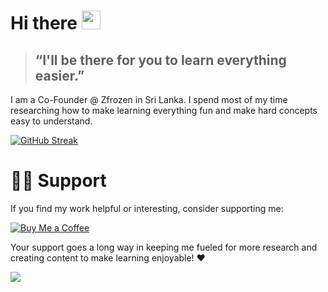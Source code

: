 # Hi there <img src="https://raw.githubusercontent.com/aemmadi/aemmadi/master/wave.gif" width="30px" height="30px">

> ## “I'll be there for you to learn everything easier.”

I am a Co-Founder @ Zfrozen in Sri Lanka. I spend most of my time researching how to make learning everything fun and make hard concepts easy to understand.

[![GitHub Streak](https://streak-stats.demolab.com?user=dakshithadissanayaka&theme=highcontrast&card_width=467&token=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)](https://git.io/streak-stats)
<!-- 
[![Dakshitha's GitHub stats](https://github-readme-stats.vercel.app/api?username=dakshithadissanayaka&icons=true&theme=chartreuse-dark&show=reviews,discussions_started,discussions_answered,prs_merged,prs_merged_percentage&number_format=long&include_all_commits=true&show_icons=true&token=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)](https://github.com/dakshithadissanayaka/github-readme-stats)

[![Top Languages](https://github-readme-stats.vercel.app/api/top-langs/?username=dakshithadissanayaka&layout=compact&theme=chartreuse-dark&card_width=467&token=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)](https://github.com/dakshithadissanayaka/github-readme-stats)
-->
# 🙋‍♂️ Support

If you find my work helpful or interesting, consider supporting me:

[![Buy Me a Coffee](https://img.shields.io/badge/Buy%20Me%20a%20Coffee-donate-purple?logo=buy-me-a-coffee)](https://buymeacoffee.com/yourusername)

Your support goes a long way in keeping me fueled for more research and creating content to make learning enjoyable! ❤️

![](https://komarev.com/ghpvc/?username=dakshithadissanayaka&color=blue)

